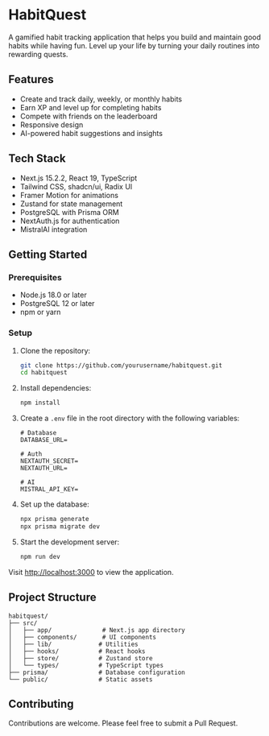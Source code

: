 # HabitQuest

A gamified habit tracking application that helps you build and maintain good habits while having fun. Level up your life by turning your daily routines into rewarding quests.

## Features

- Create and track daily, weekly, or monthly habits
- Earn XP and level up for completing habits
- Compete with friends on the leaderboard
- Responsive design
- AI-powered habit suggestions and insights

## Tech Stack

- Next.js 15.2.2, React 19, TypeScript
- Tailwind CSS, shadcn/ui, Radix UI
- Framer Motion for animations
- Zustand for state management
- PostgreSQL with Prisma ORM
- NextAuth.js for authentication
- MistralAI integration

## Getting Started

### Prerequisites

- Node.js 18.0 or later
- PostgreSQL 12 or later
- npm or yarn

### Setup

1. Clone the repository:
   ```bash
   git clone https://github.com/yourusername/habitquest.git
   cd habitquest
   ```

2. Install dependencies:
   ```bash
   npm install
   ```

3. Create a `.env` file in the root directory with the following variables:
   ```env
   # Database
   DATABASE_URL=

   # Auth
   NEXTAUTH_SECRET=
   NEXTAUTH_URL=

   # AI
   MISTRAL_API_KEY=
   ```

4. Set up the database:
   ```bash
   npx prisma generate
   npx prisma migrate dev
   ```

5. Start the development server:
   ```bash
   npm run dev
   ```

Visit [http://localhost:3000](http://localhost:3000) to view the application.

## Project Structure

```
habitquest/
├── src/
│   ├── app/              # Next.js app directory
│   ├── components/       # UI components
│   ├── lib/             # Utilities
│   ├── hooks/           # React hooks
│   ├── store/           # Zustand store
│   └── types/           # TypeScript types
├── prisma/              # Database configuration
└── public/              # Static assets
```

## Contributing

Contributions are welcome. Please feel free to submit a Pull Request.
